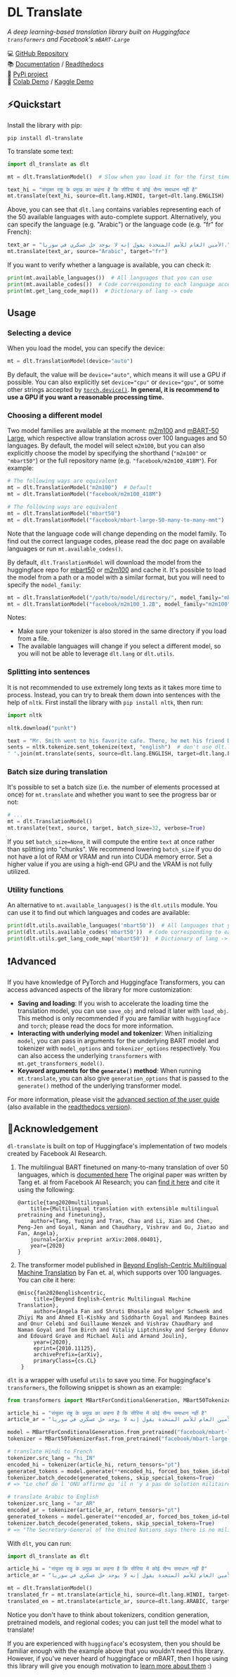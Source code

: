 # DL Translate

*A deep learning-based translation library built on Huggingface `transformers` and Facebook's `mBART-Large`*

💻 [GitHub Repository](https://github.com/xhlulu/dl-translate)<br>
📚 [Documentation](https://git.io/dlt-docs) / [Readthedocs](https://dl-translate.readthedocs.io)<br>
🐍 [PyPi project](https://pypi.org/project/dl-translate/)<br>
🧪 [Colab Demo](https://colab.research.google.com/github/xhlulu/dl-translate/blob/main/demos/colab_demo.ipynb) / [Kaggle Demo](https://www.kaggle.com/xhlulu/dl-translate-demo/)



## ⚡Quickstart

Install the library with pip:
```
pip install dl-translate
```

To translate some text:

```python
import dl_translate as dlt

mt = dlt.TranslationModel()  # Slow when you load it for the first time

text_hi = "संयुक्त राष्ट्र के प्रमुख का कहना है कि सीरिया में कोई सैन्य समाधान नहीं है"
mt.translate(text_hi, source=dlt.lang.HINDI, target=dlt.lang.ENGLISH)
```

Above, you can see that `dlt.lang` contains variables representing each of the 50 available languages with auto-complete support. Alternatively, you can specify the language (e.g. "Arabic") or the language code (e.g. "fr" for French):
```python
text_ar = "الأمين العام للأمم المتحدة يقول إنه لا يوجد حل عسكري في سوريا."
mt.translate(text_ar, source="Arabic", target="fr")
```

If you want to verify whether a language is available, you can check it:
```python
print(mt.available_languages())  # All languages that you can use
print(mt.available_codes())  # Code corresponding to each language accepted
print(mt.get_lang_code_map())  # Dictionary of lang -> code
```

## Usage

### Selecting a device

When you load the model, you can specify the device:
```python
mt = dlt.TranslationModel(device="auto")
```

By default, the value will be `device="auto"`, which means it will use a GPU if possible. You can also explicitly set `device="cpu"` or `device="gpu"`, or some other strings accepted by [`torch.device()`](https://pytorch.org/docs/stable/tensor_attributes.html#torch.torch.device). __In general, it is recommend to use a GPU if you want a reasonable processing time.__

### Choosing a different model

Two model families are available at the moment: [m2m100](https://huggingface.co/transformers/model_doc/m2m_100.html) and [mBART-50 Large](https://huggingface.co/transformers/master/model_doc/mbart.html), which respective allow translation across over 100 languages and 50 languages. By default, the model will select `m2m100`, but you can also explicitly choose the model by specifying the shorthand (`"m2m100"` or `"mbart50"`) or the full repository name (e.g. `"facebook/m2m100_418M"`). For example:

```python
# The following ways are equivalent
mt = dlt.TranslationModel("m2m100")  # Default
mt = dlt.TranslationModel("facebook/m2m100_418M")

# The following ways are equivalent
mt = dlt.TranslationModel("mbart50")
mt = dlt.TranslationModel("facebook/mbart-large-50-many-to-many-mmt")
```

Note that the language code will change depending on the model family. To find out the correct language codes, please read the doc page on available languages or run `mt.available_codes()`.

By default, `dlt.TranslationModel` will download the model from the huggingface repo for [mbart50](https://huggingface.co/facebook/mbart-large-50-one-to-many-mmt) or [m2m100](https://huggingface.co/facebook/m2m100_418M) and cache it. It's possible to load the model from a path or a model with a similar format, but you will need to specify the `model_family`:
```python
mt = dlt.TranslationModel("/path/to/model/directory/", model_family="mbart50")
mt = dlt.TranslationModel("facebook/m2m100_1.2B", model_family="m2m100")
```

Notes:
* Make sure your tokenizer is also stored in the same directory if you load from a file. 
* The available languages will change if you select a different model, so you will not be able to leverage `dlt.lang` or `dlt.utils`.

### Splitting into sentences

It is not recommended to use extremely long texts as it takes more time to process. Instead, you can try to break them down into sentences with the help of `nltk`. First install the library with `pip install nltk`, then run:
```python
import nltk

nltk.download("punkt")

text = "Mr. Smith went to his favorite cafe. There, he met his friend Dr. Doe."
sents = nltk.tokenize.sent_tokenize(text, "english")  # don't use dlt.lang.ENGLISH
" ".join(mt.translate(sents, source=dlt.lang.ENGLISH, target=dlt.lang.FRENCH))
```

### Batch size during translation

It's possible to set a batch size (i.e. the number of elements processed at once) for `mt.translate` and whether you want to see the progress bar or not:

```python
# ...
mt = dlt.TranslationModel()
mt.translate(text, source, target, batch_size=32, verbose=True)
```

If you set `batch_size=None`, it will compute the entire `text` at once rather than splitting into "chunks". We recommend lowering `batch_size` if you do not have a lot of RAM or VRAM and run into CUDA memory error. Set a higher value if you are using a high-end GPU and the VRAM is not fully utilized.


### Utility functions

An alternative to `mt.available_languages()` is the `dlt.utils` module. You can use it to find out which languages and codes are available:

```python
print(dlt.utils.available_languages('mbart50'))  # All languages that you can use
print(dlt.utils.available_codes('mbart50'))  # Code corresponding to each language accepted
print(dlt.utils.get_lang_code_map('mbart50'))  # Dictionary of lang -> code
```


## ❗Advanced

If you have knowledge of PyTorch and Huggingface Transformers, you can access advanced aspects of the library for more customization:
* **Saving and loading**: If you wish to accelerate the loading time the translation model, you can use `save_obj` and reload it later with `load_obj`. This method is only recommended if you are familiar with `huggingface` and `torch`; please read the docs for more information.
* **Interacting with underlying model and tokenizer**: When initializing `model`, you can pass in arguments for the underlying BART model and tokenizer with `model_options` and `tokenizer_options` respectively. You can also access the underlying `transformers` with `mt.get_transformers_model()`.
* **Keyword arguments for the `generate()` method**: When running `mt.translate`, you can also give `generation_options` that is passed to the `generate()` method of the underlying transformer model.

For more information, please visit the [advanced section of the user guide](https://xhlulu.github.io/dl-translate/#advanced) (also available in the [readthedocs version](https://dl-translate.readthedocs.io/en/latest/#advanced)).

## 🙏Acknowledgement

`dl-translate` is built on top of Huggingface's implementation of two models created by Facebook AI Research.

1. The multilingual BART finetuned on many-to-many translation of over 50 languages, which is [documented here](https://huggingface.co/transformers/master/model_doc/mbart.html) The original paper was written by Tang et. al from Facebook AI Research; you can [find it here](https://arxiv.org/pdf/2008.00401.pdf) and cite it using the following:
    ```
    @article{tang2020multilingual,
        title={Multilingual translation with extensible multilingual pretraining and finetuning},
        author={Tang, Yuqing and Tran, Chau and Li, Xian and Chen, Peng-Jen and Goyal, Naman and Chaudhary, Vishrav and Gu, Jiatao and Fan, Angela},
        journal={arXiv preprint arXiv:2008.00401},
        year={2020}
    }
    ```
2. The transformer model published in [Beyond English-Centric Multilingual Machine Translation](https://arxiv.org/abs/2010.11125) by Fan et. al, which supports over 100 languages. You can cite it here:
   ```
   @misc{fan2020englishcentric,
        title={Beyond English-Centric Multilingual Machine Translation}, 
        author={Angela Fan and Shruti Bhosale and Holger Schwenk and Zhiyi Ma and Ahmed El-Kishky and Siddharth Goyal and Mandeep Baines and Onur Celebi and Guillaume Wenzek and Vishrav Chaudhary and Naman Goyal and Tom Birch and Vitaliy Liptchinsky and Sergey Edunov and Edouard Grave and Michael Auli and Armand Joulin},
        year={2020},
        eprint={2010.11125},
        archivePrefix={arXiv},
        primaryClass={cs.CL}
    }
   ```

`dlt` is a wrapper with useful `utils` to save you time. For huggingface's `transformers`, the following snippet is shown as an example:
```python
from transformers import MBartForConditionalGeneration, MBart50TokenizerFast

article_hi = "संयुक्त राष्ट्र के प्रमुख का कहना है कि सीरिया में कोई सैन्य समाधान नहीं है"
article_ar = "الأمين العام للأمم المتحدة يقول إنه لا يوجد حل عسكري في سوريا."

model = MBartForConditionalGeneration.from_pretrained("facebook/mbart-large-50-many-to-many-mmt")
tokenizer = MBart50TokenizerFast.from_pretrained("facebook/mbart-large-50-many-to-many-mmt")

# translate Hindi to French
tokenizer.src_lang = "hi_IN"
encoded_hi = tokenizer(article_hi, return_tensors="pt")
generated_tokens = model.generate(**encoded_hi, forced_bos_token_id=tokenizer.lang_code_to_id["fr_XX"])
tokenizer.batch_decode(generated_tokens, skip_special_tokens=True)
# => "Le chef de l 'ONU affirme qu 'il n 'y a pas de solution militaire en Syria."

# translate Arabic to English
tokenizer.src_lang = "ar_AR"
encoded_ar = tokenizer(article_ar, return_tensors="pt")
generated_tokens = model.generate(**encoded_ar, forced_bos_token_id=tokenizer.lang_code_to_id["en_XX"])
tokenizer.batch_decode(generated_tokens, skip_special_tokens=True)
# => "The Secretary-General of the United Nations says there is no military solution in Syria."
```

With `dlt`, you can run:
```python
import dl_translate as dlt

article_hi = "संयुक्त राष्ट्र के प्रमुख का कहना है कि सीरिया में कोई सैन्य समाधान नहीं है"
article_ar = "الأمين العام للأمم المتحدة يقول إنه لا يوجد حل عسكري في سوريا."

mt = dlt.TranslationModel()
translated_fr = mt.translate(article_hi, source=dlt.lang.HINDI, target=dlt.lang.FRENCH)
translated_en = mt.translate(article_ar, source=dlt.lang.ARABIC, target=dlt.lang.ENGLISH)
```

Notice you don't have to think about tokenizers, condition generation, pretrained models, and regional codes; you can just tell the model what to translate!

If you are experienced with `huggingface`'s ecosystem, then you should be familiar enough with the example above that you wouldn't need this library. However, if you've never heard of huggingface or mBART, then I hope using this library will give you enough motivation to [learn more about them](https://github.com/huggingface/transformers) :)
